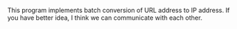 This program implements batch conversion of URL address to IP address. If you have better idea, I think we can communicate with each other.

